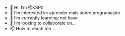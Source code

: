 - 👋 Hi, I’m @KSP0
- 👀 I’m interested in: aprender mais sobre programação 
- 🌱 I’m currently learning: not have
- 💞️ I’m looking to collaborate on...
- 📫 How to reach me ...

<!---
KSP0/KSP0 is a ✨ special ✨ repository because its `README.md` (this file) appears on your GitHub profile.
You can click the Preview link to take a look at your changes.
--->
